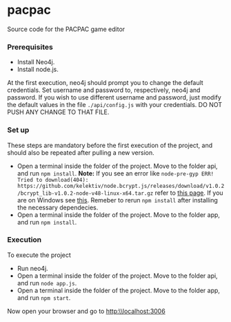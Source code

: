 # pacpac
Source code for the PACPAC game editor

### Prerequisites
- Install Neo4j. 
- Install node.js.

At the first execution, neo4j should prompt you to change the default credentials.
Set username and password to, respectively, neo4j and password. If you wish to use
different username and password, just modify the default values in the file
``./api/config.js`` with your credentials. DO NOT PUSH ANY CHANGE TO THAT FILE.

### Set up
These steps are mandatory before the first execution of the project, and should also be repeated
after pulling a new version.
- Open a terminal inside the folder of the project. Move to the folder api, and run
``npm install``. **Note:** If you see an error like 
```node-pre-gyp ERR! Tried to download(404): https://github.com/kelektiv/node.bcrypt.js/releases/download/v1.0.2/bcrypt_lib-v1.0.2-node-v48-linux-x64.tar.gz```
refer to [this page](https://github.com/kelektiv/node.bcrypt.js/wiki/Installation-Instructions). 
If you are on Windows see [this](https://github.com/kelektiv/node.bcrypt.js/wiki/Installation-Instructions#microsoft-windows).
Remeber to rerun ``npm install`` after installing the necessary dependecies.
- Open a terminal inside the folder of the project. Move to the folder app, and run
``npm install``.

### Execution
To execute the project
- Run neo4j.
- Open a terminal inside the folder of the project. Move to the folder api, and run
``node app.js``.
- Open a terminal inside the folder of the project. Move to the folder app, and run
``npm start``.

Now open your browser and go to <http:\\localhost:3006>